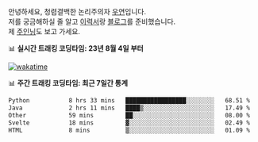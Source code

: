 안녕하세요, 청렴결백한 논리주의자 [우연](https://dev-wooyeon.github.io/quiz-app/)입니다.  
저를 궁금해하실 줄 알고 [이력서](https://ieunune.notion.site/d836ecc9172144d4b39f185b89f16a62)랑 [블로그](https://notion-blog-ieunune.vercel.app)를 준비했습니다.  
제 [주인님](https://www.instagram.com/lovely_hiru_hari_s2/)도 보고 가세요.


📊 **실시간 트래킹 코딩타임: 23년 8월 4일 부터**  

[![wakatime](https://wakatime.com/badge/user/099dd627-fdab-4072-b87a-fa91c7a76d8d.svg?style=for-the-badge)](https://wakatime.com/@099dd627-fdab-4072-b87a-fa91c7a76d8d)

📊 **주간 트래킹 코딩타임: 최근 7일간 통계**

<!--START_SECTION:waka-->

```txt
Python           8 hrs 33 mins   █████████████████░░░░░░░░   68.51 %
Java             2 hrs 11 mins   ████▒░░░░░░░░░░░░░░░░░░░░   17.49 %
Other            59 mins         ██░░░░░░░░░░░░░░░░░░░░░░░   08.00 %
Svelte           18 mins         ▓░░░░░░░░░░░░░░░░░░░░░░░░   02.49 %
HTML             8 mins          ▒░░░░░░░░░░░░░░░░░░░░░░░░   01.09 %
```

<!--END_SECTION:waka-->

<!-- ![](./profile-3d-contrib/profile-night-view.svg)-->
